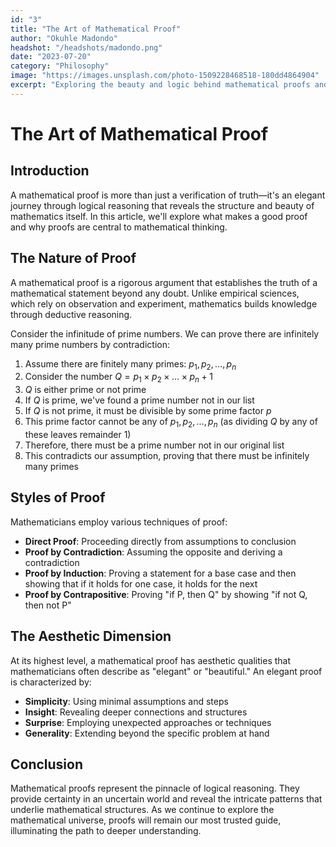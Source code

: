 ```yaml
---
id: "3"
title: "The Art of Mathematical Proof"
author: "Okuhle Madondo"
headshot: "/headshots/madondo.png"
date: "2023-07-20"
category: "Philosophy"
image: "https://images.unsplash.com/photo-1509228468518-180dd4864904"
excerpt: "Exploring the beauty and logic behind mathematical proofs and their significance in modern mathematics."
---
```


# The Art of Mathematical Proof

## Introduction

A mathematical proof is more than just a verification of truth—it's an elegant journey through logical reasoning that reveals the structure and beauty of mathematics itself. In this article, we'll explore what makes a good proof and why proofs are central to mathematical thinking.

## The Nature of Proof

A mathematical proof is a rigorous argument that establishes the truth of a mathematical statement beyond any doubt. Unlike empirical sciences, which rely on observation and experiment, mathematics builds knowledge through deductive reasoning.

Consider the infinitude of prime numbers. We can prove there are infinitely many prime numbers by contradiction:

1.  Assume there are finitely many primes: $p_1, p_2, \ldots, p_n$
2.  Consider the number $Q = p_1 \times p_2 \times \ldots \times p_n + 1$
3.  $Q$ is either prime or not prime
4.  If $Q$ is prime, we've found a prime number not in our list
5.  If $Q$ is not prime, it must be divisible by some prime factor $p$
6.  This prime factor cannot be any of $p_1, p_2, \ldots, p_n$ (as dividing $Q$ by any of these leaves remainder 1)
7.  Therefore, there must be a prime number not in our original list
8.  This contradicts our assumption, proving that there must be infinitely many primes

## Styles of Proof

Mathematicians employ various techniques of proof:

-   **Direct Proof**: Proceeding directly from assumptions to conclusion
-   **Proof by Contradiction**: Assuming the opposite and deriving a contradiction
-   **Proof by Induction**: Proving a statement for a base case and then showing that if it holds for one case, it holds for the next
-   **Proof by Contrapositive**: Proving "if P, then Q" by showing "if not Q, then not P"

## The Aesthetic Dimension

At its highest level, a mathematical proof has aesthetic qualities that mathematicians often describe as "elegant" or "beautiful." An elegant proof is characterized by:

-   **Simplicity**: Using minimal assumptions and steps
-   **Insight**: Revealing deeper connections and structures
-   **Surprise**: Employing unexpected approaches or techniques
-   **Generality**: Extending beyond the specific problem at hand

## Conclusion

Mathematical proofs represent the pinnacle of logical reasoning. They provide certainty in an uncertain world and reveal the intricate patterns that underlie mathematical structures. As we continue to explore the mathematical universe, proofs will remain our most trusted guide, illuminating the path to deeper understanding.
